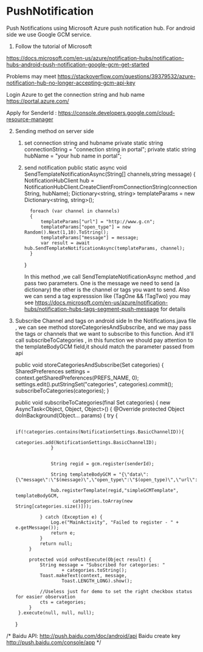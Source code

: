 # PushNotification

  Push Notifications using Microsoft Azure push notification hub. For android side we use Google GCM service.

1. Follow the tutorial of Microsoft

https://docs.microsoft.com/en-us/azure/notification-hubs/notification-hubs-android-push-notification-google-gcm-get-started

Problems may meet
https://stackoverflow.com/questions/39379532/azure-notification-hub-no-longer-accepting-gcm-api-key

Login Azure to get the connection string and hub name
https://portal.azure.com/

Apply for SenderId :
https://console.developers.google.com/cloud-resource-manager


2. Sending method on server side
   1) set connection string and hubname
      private static string connectionString = "connection string in portal";
      private static string hubName = "your hub name in portal";
   2) send notification
           public static async void SendTemplateNotificationAsync(String[] channels,string message)
        {
            NotificationHubClient hub = NotificationHubClient.CreateClientFromConnectionString(connectionString, hubName);
            Dictionary<string, string> templateParams = new Dictionary<string, string>();
            
            foreach (var channel in channels)
            {
                templateParams["url"] = "http://www.g.cn";
                templateParams["open_type"] = new Random().Next(1,10).ToString();
                templateParams["message"] = message;
                var result = await hub.SendTemplateNotificationAsync(templateParams, channel);
            }
        }
       
       In this method ,we call SendTemplateNotificationAsync method ,and pass two parameters. One is the message we need to send (a dictionary) the other is the channel or tags you want to send. Also we can send a tag expresssion like (TagOne && !TagTwo)  you may see https://docs.microsoft.com/en-us/azure/notification-hubs/notification-hubs-tags-segment-push-message for details
       

3. Subscribe Channel and tags on android side
    In the Notifications.java file , we can see method storeCategoriesAndSubscribe, and we may pass the tags or channels that we want to subscribe to this function. And it'll call subscribeToCategories , in this function we should pay attention to the templateBodyGCM field,it should match the parameter passed from api
    
     public void storeCategoriesAndSubscribe(Set<String> categories)
    {
        SharedPreferences settings = context.getSharedPreferences(PREFS_NAME, 0);
        settings.edit().putStringSet("categories", categories).commit();
        subscribeToCategories(categories);
    }
    
    public void subscribeToCategories(final Set<String> categories) {
        new AsyncTask<Object, Object, Object>() {
            @Override
            protected Object doInBackground(Object... params) {
                try {

                    if(!categories.contains(NotificationSettings.BasicChannelID)){
                        categories.add(NotificationSettings.BasicChannelID);
                    }


                    String regid = gcm.register(senderId);

                    String templateBodyGCM = "{\"data\":         {\"message\":\"$(message)\",\"open_type\":\"$(open_type)\",\"url\":\"$(url)\"}}";

                    hub.registerTemplate(regid,"simpleGCMTemplate", templateBodyGCM,
                            categories.toArray(new String[categories.size()]));

                } catch (Exception e) {
                    Log.e("MainActivity", "Failed to register - " + e.getMessage());
                    return e;
                }
                return null;
            }

            protected void onPostExecute(Object result) {
                String message = "Subscribed for categories: "
                        + categories.toString();
                Toast.makeText(context, message,
                        Toast.LENGTH_LONG).show();

                //Useless just for demo to set the right checkbox status for easier observation
                cts = categories;
            }
        }.execute(null, null, null);
    }


/*
Baidu API:
http://push.baidu.com/doc/android/api
Baidu create key
http://push.baidu.com/console/app
*/
